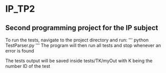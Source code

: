 # IP_TP2

## Second programming project for the IP subject

To run the tests, navigate to the project directory and run:
'''
python TestParser.py
'''
The program will then run all tests and stop whenever an error is found

The tests output will be saved inside tests/TK/myOut with K being the number ID of the test
